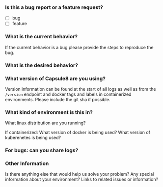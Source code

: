 ### Is this a bug report or a feature request?

- [ ] bug
- [ ] feature

### What is the current behavior?

If the current behavior is a bug please provide the steps to reproduce the bug.

### What is the desired behavior?

### What version of Capsule8 are you using?

Version information can be found at the start of all logs as well as from the `/version` endpoint and docker tags and labels in containerized environments. Please include the git sha if possible.

### What kind of environment is this in?

What linux distribution are you running?

If containerized:
What version of docker is being used?
What version of kuberenetes is being used?

### For bugs: can you share logs?

### Other Information

Is there anything else that would help us solve your problem?
Any special information about your environment?
Links to related issues or information?
